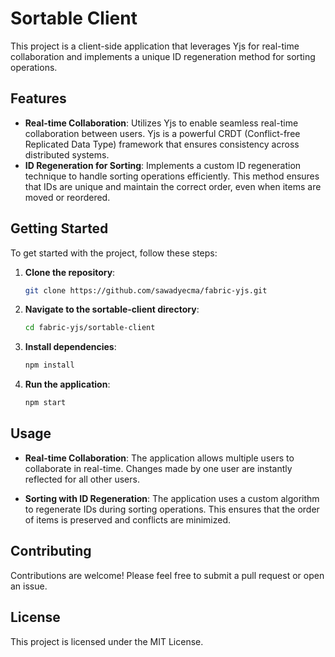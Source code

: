 # Sortable Client

This project is a client-side application that leverages Yjs for real-time collaboration and implements a unique ID regeneration method for sorting operations.

## Features

- **Real-time Collaboration**: Utilizes Yjs to enable seamless real-time collaboration between users. Yjs is a powerful CRDT (Conflict-free Replicated Data Type) framework that ensures consistency across distributed systems.
- **ID Regeneration for Sorting**: Implements a custom ID regeneration technique to handle sorting operations efficiently. This method ensures that IDs are unique and maintain the correct order, even when items are moved or reordered.

## Getting Started

To get started with the project, follow these steps:

1. **Clone the repository**:

   ```bash
   git clone https://github.com/sawadyecma/fabric-yjs.git
   ```

2. **Navigate to the sortable-client directory**:

   ```bash
   cd fabric-yjs/sortable-client
   ```

3. **Install dependencies**:

   ```bash
   npm install
   ```

4. **Run the application**:
   ```bash
   npm start
   ```

## Usage

- **Real-time Collaboration**: The application allows multiple users to collaborate in real-time. Changes made by one user are instantly reflected for all other users.

- **Sorting with ID Regeneration**: The application uses a custom algorithm to regenerate IDs during sorting operations. This ensures that the order of items is preserved and conflicts are minimized.

## Contributing

Contributions are welcome! Please feel free to submit a pull request or open an issue.

## License

This project is licensed under the MIT License.
